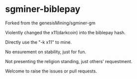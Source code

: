 # sgminer-biblepay

Forked from the genesisMining/sgminer-gm


Violently changed the x11(darkcoin) into the biblepay hash. 


Directly use the "-k x11" to mine.


No ensurement on stability, just for fun.


Not presenting the religion standing, just others' requestment.


Welcome to raise the issues or pull requests.
